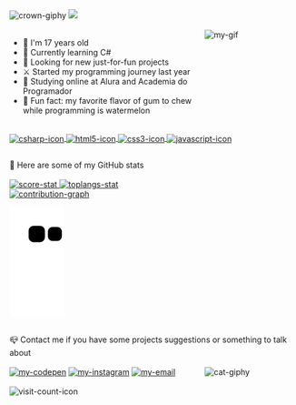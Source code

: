 <div id="header">
    <img alt ="crown-giphy" width="65" src="https://media.giphy.com/media/srrh2v0IiCjNBSO88c/giphy.gif">
    <!-- I made it on https://readme-typing-svg.demolab.com/demo/ -->
    <a alt="Typing SVG" href="https://git.io/typing-svg"><img src="https://readme-typing-svg.demolab.com?font=Silkscreen&duration=3000&pause=1500&color=F3BD39&width=435&lines=Hi%2C+I'm+Paola+Oliveira"/></a>
</div>

<div id="aboutMe">
  <br>
  <!-- I made images on Pricrew ="https://picrew.me/ja/image_maker/338224" and used Canva ="https://www.canva.com/pt_br/criar/editor-de-gif/" to create a gif with the two images,
       after I send it to Discord and copied the message link -->
  <img alt="my-gif" align ="right" height ="160" width ="160" src="https://media.discordapp.net/attachments/1096481399994851330/1101383239588913174/gifGithub.gif">
  <ul>
    <li>👾 I'm 17 years old</li>
    <li>🌱 Currently learning C#</li>
    <li>👀 Looking for new just-for-fun projects</li>
    <li>⚔️ Started my programming journey last year</li>
    <li>📒 Studying online at Alura and Academia do Programador</li>
    <li>🍬 Fun fact: my favorite flavor of gum to chew while programming is watermelon</li>
  </ul>  
 </div>
 
 <div id="myLanguages">  
  <br>
  <a href="#" > 
  <!-- Images from "https://devicon.dev/" -->
  <img alt="csharp-icon" align="center" height="40" width="50" src="https://cdn.jsdelivr.net/gh/devicons/devicon/icons/csharp/csharp-original.svg">
  <img alt="html5-icon" align="center" height="40" width="50" src="https://cdn.jsdelivr.net/gh/devicons/devicon/icons/html5/html5-original.svg">
  <img alt="css3-icon" align="center" height="40" width="50" src="https://cdn.jsdelivr.net/gh/devicons/devicon/icons/css3/css3-original.svg">
  <img alt="javascript-icon" align="center" height="40" width="50" src="https://cdn.jsdelivr.net/gh/devicons/devicon/icons/javascript/javascript-original.svg">   
  </a>
</div>  
 
##

<div id="githubStats">
  💫 Here are some of my GitHub stats <br><br>
  <!-- I got this cards in "https://github.com/anuraghazra/github-readme-stats" -->
  <a href="#">
  <img alt="score-stat" height="150" src="https://github-readme-stats.vercel.app/api?username=apaolaoliveira&show_icons=true&hide_border=true&theme=dracula">
  <img alt="toplangs-stat" height="150" src="https://github-readme-stats.vercel.app/api/top-langs/?username=apaolaoliveira&layout=compact&hide_border=true&theme=dracula"> 
  <br>
  <!-- Made this graph at "https://ashutosh00710.github.io/github-readme-activity-graph/" -->
  <img alt="contribution-graph" height="300" width="750" src="https://github-readme-activity-graph.cyclic.app/graph?username=apaolaoliveira&bg_color=282a36&color=ff6e96&line=ff6e96&point=f3f3ed&area=true&hide_border=true">
  <br>
  </a>
</div>

  ![Snake animation](https://github.com/apaolaoliveira/apaolaoliveira/blob/output/github-contribution-grid-snake.svg)
  
##  
 
<div id="mySocialMedia">
  📪 Contact me if you have some projects suggestions or something to talk about <br><br>
  <img alt="cat-giphy" align="right" height="160" width="160" src="https://media.giphy.com/media/TVzojOaWsHelM76kWi/giphy.gif">
  <!-- Images from "https://dev.to/envoy_/150-badges-for-github-pnk" -->
  <a href="https://codepen.io/apaolaoliveira" target="_blank"><img alt="my-codepen" src="https://img.shields.io/badge/Codepen-000000?style=for-the-badge&logo=codepen&logoColor=white" target="_blank"></a>
  <a href="https://www.instagram.com/apaolaoli/" target="_blank"><img alt="my-instagram" src="https://img.shields.io/badge/Instagram-E4405F?style=for-the-badge&logo=instagram&logoColor=white" target="_blank"></a>
  <!-- I'll keep this here for the future.
      <a href="" target="_blank"><img alt="my-linkedin" src="https://img.shields.io/badge/LinkedIn-0077B5?style=for-the-badge&logo=linkedin&logoColor=white"></a> -->
  <a href="mailto:paolaoliveira.dev@gmail.com" target="_blank"><img alt="my-email" src="https://img.shields.io/badge/Gmail-D14836?style=for-the-badge&logo=gmail&logoColor=white" target="_blank"></a>
</div>  
  
<div id="footer">
  <br>
  <!-- Made at "https://visitcount.itsvg.in" -->
  <img alt="visit-count-icon" src="https://visitcount.itsvg.in/api?id=apaolaoliveira&label=Profile%20Views&color=5&icon=7&pretty=true.svg">
</div>
